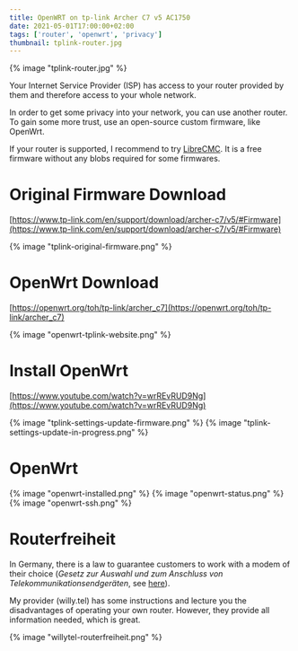 ```yaml
---
title: OpenWRT on tp-link Archer C7 v5 AC1750
date: 2021-05-01T17:00:00+02:00
tags: ['router', 'openwrt', 'privacy']
thumbnail: tplink-router.jpg
---
```


{% image "tplink-router.jpg" %}

Your Internet Service Provider (ISP) has access to your router provided by them
and therefore access to your whole network.

In order to get some privacy into your network, you can use another router.
To gain some more trust, use an open-source custom firmware, like OpenWrt.

If your router is supported, I recommend to try [LibreCMC](https://librecmc.org/).
It is a free firmware without any blobs required for some firmwares.

# Original Firmware Download

[https://www.tp-link.com/en/support/download/archer-c7/v5/#Firmware](https://www.tp-link.com/en/support/download/archer-c7/v5/#Firmware)

{% image "tplink-original-firmware.png" %}

# OpenWrt Download

[https://openwrt.org/toh/tp-link/archer_c7](https://openwrt.org/toh/tp-link/archer_c7)

{% image "openwrt-tplink-website.png" %}

# Install OpenWrt

[https://www.youtube.com/watch?v=wrREvRUD9Ng](https://www.youtube.com/watch?v=wrREvRUD9Ng)

{% image "tplink-settings-update-firmware.png" %}
{% image "tplink-settings-update-in-progress.png" %}

# OpenWrt

{% image "openwrt-installed.png" %}
{% image "openwrt-status.png" %}
{% image "openwrt-ssh.png" %}

# Routerfreiheit

In Germany, there is a law to guarantee customers to work with a modem of their choice
(*Gesetz zur Auswahl und zum Anschluss von Telekommunikationsendgeräten*, see [here](https://dejure.org/BGBl/2016/BGBl._I_S._106)).

My provider (willy.tel) has some instructions and lecture you the disadvantages of operating your own router.
However, they provide all information needed, which is great.

{% image "willytel-routerfreiheit.png" %}
